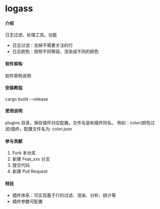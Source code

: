 # logass

#### 介绍
日志过滤、处理工具。功能
- 日志过滤：去掉不需要关注的行
- 日志颜色：按照不同等级，渲染成不同的颜色

#### 软件架构
软件架构说明


#### 安装教程
cargo build --release

#### 使用说明
plugins 目录，保存插件对应配置。文件名是和插件同名。
例如：color(颜色过滤)插件，配置文件名为: color.json 

#### 参与贡献

1.  Fork 本仓库
2.  新建 Feat_xxx 分支
3.  提交代码
4.  新建 Pull Request


#### 特技
- 插件体系：可实现基于行的过滤、渲染、分析、统计等
- 插件参数可配置
